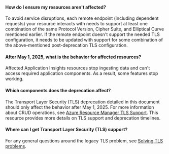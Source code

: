 #### How do I ensure my resources aren't affected?

To avoid service disruptions, each remote endpoint (including dependent requests) your resource interacts with needs to support at least one combination of the same Protocol Version, Cipher Suite, and Elliptical Curve mentioned earlier. If the remote endpoint doesn't support the needed TLS configuration, it needs to be updated with support for some combination of the above-mentioned post-deprecation TLS configuration.

#### After May 1, 2025, what is the behavior for affected resources?

Affected Application Insights resources stop ingesting data and can't access required application components. As a result, some features stop working.

#### Which components does the deprecation affect?

The Transport Layer Security (TLS) deprecation detailed in this document should only affect the behavior after May 1, 2025. For more information about CRUD operations, see [Azure Resource Manager TLS Support](/azure/azure-resource-manager/management/tls-support). This resource provides more details on TLS support and deprecation timelines.

#### Where can I get Transport Layer Security (TLS) support?

For any general questions around the legacy TLS problem, see [Solving TLS problems](/security/engineering/solving-tls1-problem).